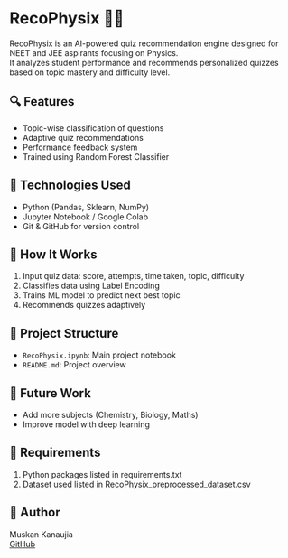 # RecoPhysix 🔭📘

RecoPhysix is an AI-powered quiz recommendation engine designed for NEET and JEE aspirants focusing on Physics.  
It analyzes student performance and recommends personalized quizzes based on topic mastery and difficulty level.

## 🔍 Features
- Topic-wise classification of questions
- Adaptive quiz recommendations
- Performance feedback system
- Trained using Random Forest Classifier

## 🎯 Technologies Used
- Python (Pandas, Sklearn, NumPy)
- Jupyter Notebook / Google Colab
- Git & GitHub for version control

## 🧠 How It Works
1. Input quiz data: score, attempts, time taken, topic, difficulty
2. Classifies data using Label Encoding
3. Trains ML model to predict next best topic
4. Recommends quizzes adaptively

## 📁 Project Structure
- `RecoPhysix.ipynb`: Main project notebook
- `README.md`: Project overview

## 🚀 Future Work
- Add more subjects (Chemistry, Biology, Maths)
- Improve model with deep learning

## 🔹 Requirements
1. Python packages listed in requirements.txt
2. Dataset used listed in RecoPhysix_preprocessed_dataset.csv

## 📌 Author
Muskan Kanaujia  
[GitHub](https://github.com/Muskank56)


